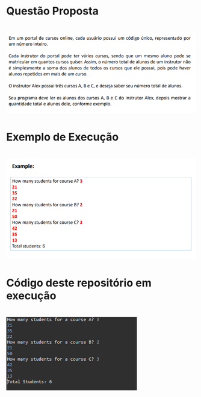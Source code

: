 <h1>Questão Proposta<h1/>
<img src="./img/Question.PNG"/>
<br>
<h1>Exemplo de Execução<h1/>
<img src="./img/Example.PNG"/>
<br>
<h1>Código deste repositório em execução<h1/>
<img src="./img/Execution.PNG"/>